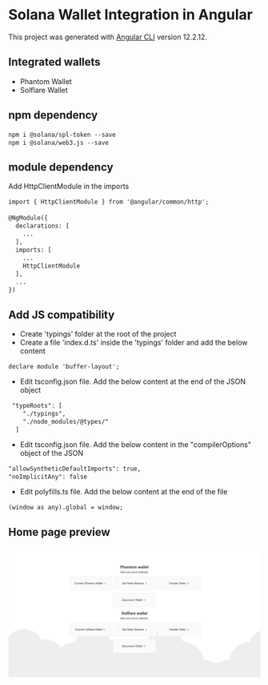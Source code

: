 # Solana Wallet Integration in Angular

This project was generated with [Angular CLI](https://github.com/angular/angular-cli) version 12.2.12.

## Integrated wallets
- Phantom Wallet
- Solflare Wallet

## npm dependency

```
npm i @solana/spl-token --save
npm i @solana/web3.js --save
```

## module dependency
Add HttpClientModule in the imports
```
import { HttpClientModule } from '@angular/common/http';

@NgModule({
  declarations: [
    ...
  ],
  imports: [
    ...
    HttpClientModule
  ],
  ...
})
```
## Add JS compatibility
- Create 'typings' folder at the root of the project
- Create a file 'index.d.ts' inside the 'typings' folder and add the below content

```
declare module 'buffer-layout';
```
- Edit tsconfig.json file. Add the below content at the end of the JSON object

```
 "typeRoots": [
    "./typings",
    "./node_modules/@types/"
  ]
```
- Edit tsconfig.json file. Add the below content in the "compilerOptions" object of the JSON

```
"allowSyntheticDefaultImports": true,
"noImplicitAny": false
```
- Edit polyfills.ts file. Add the below content at the end of the file

```
(window as any).global = window;
```

## Home page preview
![Home Page](/readme/s2.png?raw=true "Home Page")